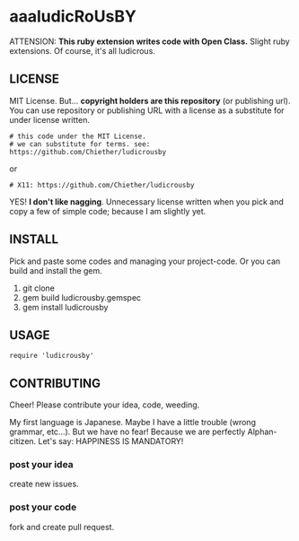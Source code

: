 aaaludicRoUsBY
===========
 ATTENSION: **This ruby extension writes code with Open Class.**
 Slight ruby extensions. Of course, it's all ludicrous.

LICENSE
-------
 MIT License. But... **copyright holders are this repository** (or publishing url).
 You can use repository or publishing URL with a license as a substitute for under license written.

    # this code under the MIT License.
    # we can substitute for terms. see: https://github.com/Chiether/ludicrousby

 or

    # X11: https://github.com/Chiether/ludicrousby

 YES! **I don't like nagging**.
 Unnecessary license written when you pick and copy a few of simple code; because I am slightly yet.

INSTALL
-------
 Pick and paste some codes and managing your project-code.
 Or you can build and install the gem.

1. git clone
2. gem build ludicrousby.gemspec
3. gem install ludicrousby


USAGE
-----
    require 'ludicrousby'


CONTRIBUTING
------------
 Cheer! Please contribute your idea, code, weeding.
 
 My first language is Japanese.
 Maybe I have a little trouble (wrong grammar, etc...).
 But we have no fear! Because we are perfectly Alphan-citizen.
 Let's say: HAPPINESS IS MANDATORY!

### post your idea
create new issues.

### post your code
fork and create pull request.


